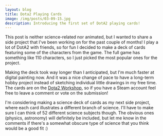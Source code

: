 ```yaml
---
layout: blog
title: Dota2 Playing Cards
image: /img/posts/03-09-15.jpg
description: Introducing the first set of DotA2 playing cards!
---
```


This post is neither science-related nor animated, but I wanted to share a side project that I've been working on for the past couple of months! I play a lot of DotA2 with friends, so for fun I decided to make a deck of cards featuring some of the characters from the game. The full game has something like 110 characters, so I just picked the most popular ones for the project. 

Making the deck took way longer than I anticipated, but I'm much faster at digital painting now. And it was a nice change of pace to have a long-term hobby project instead of sketching individual little drawings in my free time. The cards are on the <a href="http://steamcommunity.com//sharedfiles/filedetails/?id=403742997" target="blank">Dota2 Workshop</a>, so if you have a Steam account feel free to leave a comment or vote on the submission!

I'm considering making a science deck of cards as my next side project, where each card illustrates a different branch of science. I'll have to make sure I can think of 52 different science subjects though. The obvious ones (physics, astronomy) will definitely be included, but let me know in the comments if there's a somewhat obscure type of science that you think would be a good fit :)